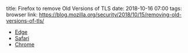 title: Firefox to remove Old Versions of TLS
date: 2018-10-16 07:00
tags: browser
link: https://blog.mozilla.org/security/2018/10/15/removing-old-versions-of-tls/

- [Edge](https://blogs.windows.com/msedgedev/2018/10/15/modernizing-tls-edge-ie11/)
- [Safari](https://webkit.org/blog/8462/deprecation-of-legacy-tls-1-0-and-1-1-versions/)
- [Chrome](https://security.googleblog.com/2018/10/modernizing-transport-security.html)